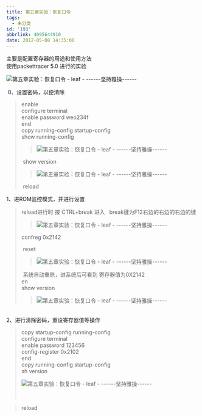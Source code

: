 ```yaml
---
title: 第五章实验：恢复口令
tags:
  - 未分类
id: '193'
abbrlink: 4095644910
date: 2012-05-08 14:35:00
---
```


主要是配置寄存器的用途和使用方法  
使用packettracer 5.0 进行的实验  
  

![第五章实验：恢复口令 - leaf - ------坚持雅操------](http://img4.ph.126.net/KXTO1yEhsmxmbObjyC4ecg==/3083839844859442734.jpg "第五章实验：恢复口令 - leaf - ------坚持雅操------")

 0、设置密码，以便清除  

> enable  
> configure terminal  
> enable password weo234f  
> end  
> copy running-config startup-config  
> show running-config  
> 
> > ![第五章实验：恢复口令 - leaf - ------坚持雅操------](http://img7.ph.126.net/skyICMDH7xSGX_WDSU6N-A==/2496683043441012237.jpg "第五章实验：恢复口令 - leaf - ------坚持雅操------")
> 
>  show version  
> 
> > ![第五章实验：恢复口令 - leaf - ------坚持雅操------](http://img7.ph.126.net/ypC6remz-qW7roRM0MXpMw==/2585629136081583707.jpg "第五章实验：恢复口令 - leaf - ------坚持雅操------")
> 
>  reload  
>   

1、进ROM监控模式，并进行设置  

> reload进行时 按 CTRL+break 进入   break键为F12右边的右边的右边的键  
> 
> > ![第五章实验：恢复口令 - leaf - ------坚持雅操------](http://img4.ph.126.net/sSkAD9_p1bFF7zfBKWhGvg==/41939771547202184.jpg "第五章实验：恢复口令 - leaf - ------坚持雅操------")
> 
> confreg 0x2142  
> 
>  reset  
> 
> > ![第五章实验：恢复口令 - leaf - ------坚持雅操------](http://img8.ph.126.net/ndqrl2tPfw6HeAibvnTlGg==/1010776641385459288.jpg "第五章实验：恢复口令 - leaf - ------坚持雅操------")
> 
>  系统自动重启，进系统后可看到 寄存器值为0X2142  
> en  
> show version  
> 
> > ![第五章实验：恢复口令 - leaf - ------坚持雅操------](http://img2.ph.126.net/EoI_PyKbdhJHOIlJ8nq64w==/2563674087898152402.jpg "第五章实验：恢复口令 - leaf - ------坚持雅操------")

   
2、进行清除密码，重设寄存器值等操作  

> copy startup-config running-config  
> configure terminal  
> enable password 123456  
> config-register 0x2102  
> end  
> copy running-config startup-config  
> sh version  
> 
> ![第五章实验：恢复口令 - leaf - ------坚持雅操------](http://img3.ph.126.net/zI01jVwZroEYVcuKx1JD5Q==/1005147141851248773.jpg "第五章实验：恢复口令 - leaf - ------坚持雅操------")
> 
>    

> reload  
>   

>   
>